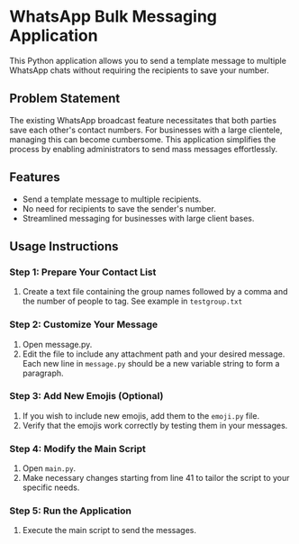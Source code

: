 # WhatsApp Bulk Messaging Application
This Python application allows you to send a template message to multiple WhatsApp chats without requiring the recipients to save your number.

## Problem Statement
The existing WhatsApp broadcast feature necessitates that both parties save each other's contact numbers. For businesses with a large clientele, managing this can become cumbersome. This application simplifies the process by enabling administrators to send mass messages effortlessly.

## Features
* Send a template message to multiple recipients.
* No need for recipients to save the sender's number.
* Streamlined messaging for businesses with large client bases.

## Usage Instructions
### Step 1: Prepare Your Contact List
1. Create a text file containing the group names followed by a comma and the number of people to tag. See example in `testgroup.txt`

### Step 2: Customize Your Message
1. Open message.py.
2. Edit the file to include any attachment path and your desired message. Each new line in `message.py` should be a new variable string to form a paragraph.

### Step 3: Add New Emojis (Optional)
1. If you wish to include new emojis, add them to the `emoji.py` file.
2. Verify that the emojis work correctly by testing them in your messages.

### Step 4: Modify the Main Script
1. Open `main.py`.
2. Make necessary changes starting from line 41 to tailor the script to your specific needs.

### Step 5: Run the Application
1. Execute the main script to send the messages.